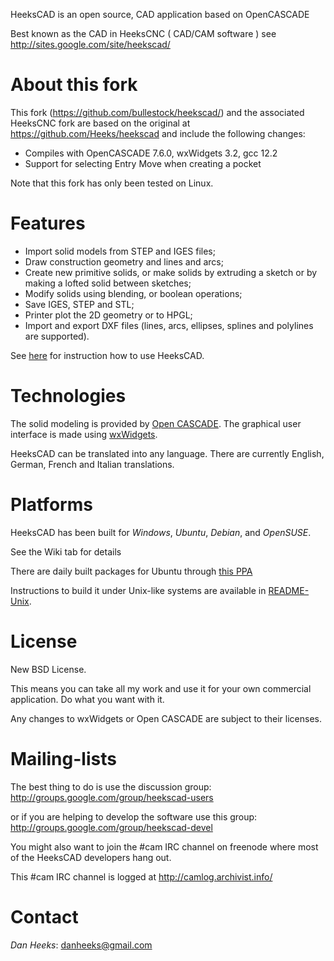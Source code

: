 HeeksCAD is an open source, CAD application based on OpenCASCADE

Best known as the CAD in HeeksCNC ( CAD/CAM software )
see http://sites.google.com/site/heekscad/

# About this fork

This fork (https://github.com/bullestock/heekscad/) and the associated HeeksCNC fork
are based on the original at https://github.com/Heeks/heekscad
and include the following changes:

* Compiles with OpenCASCADE 7.6.0, wxWidgets 3.2, gcc 12.2
* Support for selecting Entry Move when creating a pocket

Note that this fork has only been tested on Linux.

# Features

* Import solid models from STEP and IGES files;
* Draw construction geometry and lines and arcs;
* Create new primitive solids, or make solids by extruding a sketch or by making a lofted solid between sketches;
* Modify solids using blending, or boolean operations;
* Save IGES, STEP and STL;
* Printer plot the 2D geometry or to HPGL;
* Import and export DXF files (lines, arcs, ellipses, splines and polylines are supported).

See [here](https://github.com/Heeks/heekscad/wiki/UsingHeeksCAD) for instruction how to use HeeksCAD.

# Technologies

The solid modeling is provided by [Open CASCADE](http://www.opencascade.org).
The graphical user interface is made using [wxWidgets](http://www.wxwidgets.org).

HeeksCAD can be translated into any language.
There are currently English, German, French and Italian translations.

# Platforms

HeeksCAD has been built for _Windows_, _Ubuntu_, _Debian_, and _OpenSUSE_.

See the Wiki tab for details

There are daily built packages for Ubuntu through [this PPA](https://launchpad.net/~neomilium/+archive/ubuntu/heekscnc-devel)

Instructions to build it under Unix-like systems are available in [README-Unix](README-Unix.md).

# License

New BSD License.

This means you can take all my work and use it for your own commercial application. Do what you want with it.

Any changes to wxWidgets or Open CASCADE are subject to their licenses.

# Mailing-lists

The best thing to do is use the discussion group: http://groups.google.com/group/heekscad-users

or if you are helping to develop the software use this group:  http://groups.google.com/group/heekscad-devel

You might also want to join the #cam IRC channel on freenode where most of the HeeksCAD developers hang out.

This #cam IRC channel is logged at http://camlog.archivist.info/

# Contact #

_Dan Heeks_: <danheeks@gmail.com>
